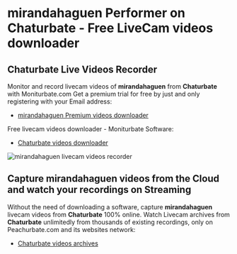# mirandahaguen Performer on Chaturbate - Free LiveCam videos downloader

## Chaturbate Live Videos Recorder

Monitor and record livecam videos of **mirandahaguen** from **Chaturbate** with Moniturbate.com
Get a premium trial for free by just and only registering with your Email address:
* [mirandahaguen Premium videos downloader](https://moniturbate.com/request-demo-licence-key.html)

Free livecam videos downloader - Moniturbate Software:
* [Chaturbate videos downloader](https://moniturbate.com/moniturbate-download-software.html)

![mirandahaguen livecam videos recorder](https://peachurnet.com/templates/moniturbate-software.png)


## Capture mirandahaguen videos from the Cloud and watch your recordings on Streaming

Without the need of downloading a software, capture **mirandahaguen** livecam videos from **Chaturbate** 100% online.
Watch Livecam archives from **Chaturbate** unlimitedly from thousands of existing recordings, only on Peachurbate.com and its websites network:
* [Chaturbate videos archives](https://peachurnet.com/)